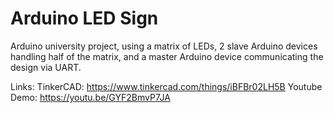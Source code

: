 # Arduino LED Sign
Arduino university project, using a matrix of LEDs, 2 slave Arduino devices handling half of the matrix, and a master Arduino device communicating the design via UART.

Links:
TinkerCAD: https://www.tinkercad.com/things/iBFBr02LH5B
Youtube Demo: https://youtu.be/GYF2BmvP7JA

